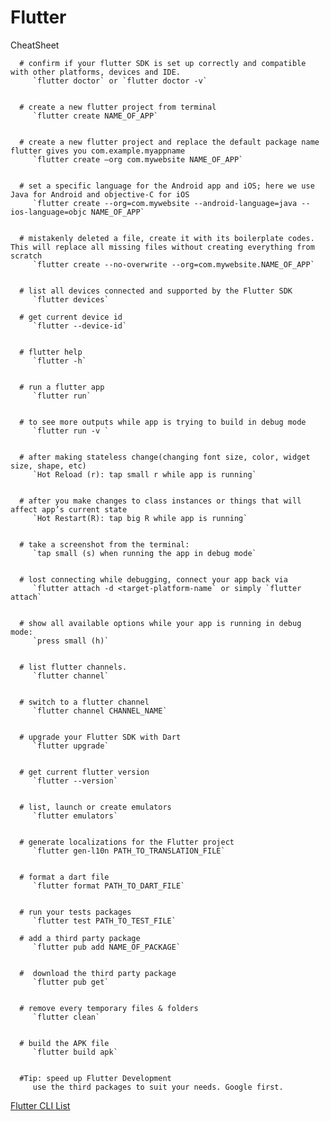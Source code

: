 # Flutter

   CheatSheet

      # confirm if your flutter SDK is set up correctly and compatible with other platforms, devices and IDE.
         `flutter doctor` or `flutter doctor -v`


      # create a new flutter project from terminal
         `flutter create NAME_OF_APP`
      

      # create a new flutter project and replace the default package name flutter gives you com.example.myappname
         `flutter create –org com.mywebsite NAME_OF_APP`


      # set a specific language for the Android app and iOS; here we use Java for Android and objective-C for iOS
         `flutter create --org=com.mywebsite --android-language=java --ios-language=objc NAME_OF_APP`


      # mistakenly deleted a file, create it with its boilerplate codes. This will replace all missing files without creating everything from scratch
         `flutter create --no-overwrite --org=com.mywebsite.NAME_OF_APP`


      # list all devices connected and supported by the Flutter SDK
         `flutter devices`

      # get current device id
         `flutter --device-id`


      # flutter help
         `flutter -h`


      # run a flutter app
         `flutter run`


      # to see more outputs while app is trying to build in debug mode
         `flutter run -v `


      # after making stateless change(changing font size, color, widget size, shape, etc)
         `Hot Reload (r): tap small r while app is running`


      # after you make changes to class instances or things that will affect app’s current state
         `Hot Restart(R): tap big R while app is running`


      # take a screenshot from the terminal:
         `tap small (s) when running the app in debug mode`


      # lost connecting while debugging, connect your app back via
         `flutter attach -d <target-platform-name` or simply `flutter attach`


      # show all available options while your app is running in debug mode:
         `press small (h)`


      # list flutter channels.
         `flutter channel`


      # switch to a flutter channel
         `flutter channel CHANNEL_NAME`


      # upgrade your Flutter SDK with Dart
         `flutter upgrade`


      # get current flutter version
         `flutter --version`


      # list, launch or create emulators
         `flutter emulators`


      # generate localizations for the Flutter project
         `flutter gen-l10n PATH_TO_TRANSLATION_FILE`


      # format a dart file
         `flutter format PATH_TO_DART_FILE`


      # run your tests packages
         `flutter test PATH_TO_TEST_FILE`

      # add a third party package
         `flutter pub add NAME_OF_PACKAGE`


      #  download the third party package
         `flutter pub get`
      

      # remove every temporary files & folders
         `flutter clean`


      # build the APK file
         `flutter build apk`


      #Tip: speed up Flutter Development
         use the third packages to suit your needs. Google first.

[Flutter CLI List](https://docs.flutter.dev/reference/flutter-cli)
